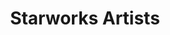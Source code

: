 ---
title: Starworks Artists
description: SWA is a family of innovators, driven by integrity and purpose, strategically linking beauty industry creatives, artists and brands.
---